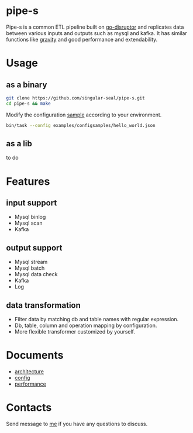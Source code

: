 # pipe-s

Pipe-s is a common ETL pipeline built on [go-disruptor](https://github.com/smarty-prototypes/go-disruptor) 
and replicates data between various inputs and outputs such as mysql and kafka. It has similar functions
like [gravity](https://github.com/moiot/gravity) and good performance and extendability.

# Usage

## as a binary
```bash
git clone https://github.com/singular-seal/pipe-s.git
cd pipe-s && make
```
Modify the configuration [sample](https://github.com/singular-seal/pipe-s/blob/main/examples/configsamples/hello_world.json) 
according to your environment.
```bash
bin/task --config examples/configsamples/hello_world.json
```

## as a lib
to do

# Features

## input support
* Mysql binlog
* Mysql scan
* Kafka

## output support
* Mysql stream
* Mysql batch
* Mysql data check
* Kafka
* Log

## data transformation
* Filter data by matching db and table names with regular expression.
* Db, table, column and operation mapping by configuration.
* More flexible transformer customized by yourself.

# Documents
* [architecture](docs/arch.md)
* [config](docs/config.md)
* [performance](docs/performance.md)

# Contacts
Send message to [me](mailto:singular.seal@gmail.com) if you have any questions to discuss.  
